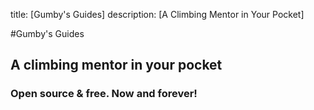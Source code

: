 title: [Gumby's Guides]
description: [A Climbing Mentor in Your Pocket]

#Gumby's Guides
## A climbing mentor in your pocket
### Open source & free. Now and forever!

